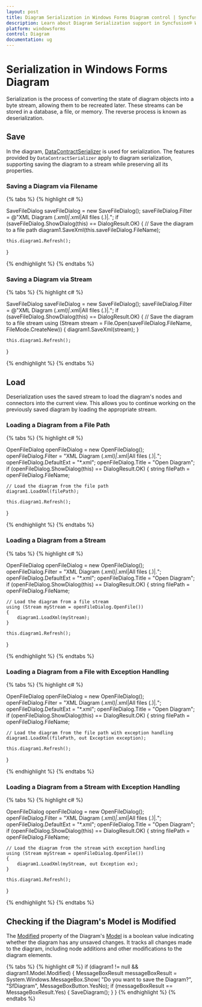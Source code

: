 ```yaml
---
layout: post
title: Diagram Serialization in Windows Forms Diagram control | Syncfusion®
description: Learn about Diagram Serialization support in Syncfusion® Windows Forms Diagram control and more details.
platform: windowsforms
control: Diagram
documentation: ug
---
```


# Serialization in Windows Forms Diagram

Serialization is the process of converting the state of diagram objects into a byte stream, allowing them to be recreated later. These streams can be stored in a database, a file, or memory. The reverse process is known as deserialization.

## Save

In the diagram, [DataContractSerializer](https://learn.microsoft.com/en-us/dotnet/api/system.runtime.serialization.datacontractserializer?view=net-8.0) is used for serialization. The features provided by `DataContractSerializer` apply to diagram serialization, supporting saving the diagram to a stream while preserving all its properties.

### Saving a Diagram via Filename

{% tabs %}
{% highlight c# %}

SaveFileDialog saveFileDialog = new SaveFileDialog();
saveFileDialog.Filter = @"XML Diagram (*.xml)|*.xml|All files (*.*)|*.*";
if (saveFileDialog.ShowDialog(this) == DialogResult.OK)
{
    // Save the diagram to a file path
    diagram1.SaveXml(this.saveFileDialog.FileName);

    this.diagram1.Refresh();
}

{% endhighlight %}
{% endtabs %}

### Saving a Diagram via Stream

{% tabs %}
{% highlight c# %}

SaveFileDialog saveFileDialog = new SaveFileDialog();
saveFileDialog.Filter = @"XML Diagram (*.xml)|*.xml|All files (*.*)|*.*";
if (saveFileDialog.ShowDialog(this) == DialogResult.OK)
{
    // Save the diagram to a file stream
    using (Stream stream = File.Open(saveFileDialog.FileName, FileMode.CreateNew))
    {
        diagram1.SaveXml(stream);
    }

    this.diagram1.Refresh();
}

{% endhighlight %}
{% endtabs %}

## Load

Deserialization uses the saved stream to load the diagram's nodes and connectors into the current view. This allows you to continue working on the previously saved diagram by loading the appropriate stream.

### Loading a Diagram from a File Path

{% tabs %}
{% highlight c# %}

OpenFileDialog openFileDialog = new OpenFileDialog();
openFileDialog.Filter = "XML Diagram (*.xml)|*.xml|All files (*.*)|*.*";
openFileDialog.DefaultExt = "*.xml";
openFileDialog.Title = "Open Diagram";
if (openFileDialog.ShowDialog(this) == DialogResult.OK)
{
    string filePath = openFileDialog.FileName;

    // Load the diagram from the file path
    diagram1.LoadXml(filePath);

    this.diagram1.Refresh();
}

{% endhighlight %}
{% endtabs %}

### Loading a Diagram from a Stream

{% tabs %}
{% highlight c# %}

OpenFileDialog openFileDialog = new OpenFileDialog();
openFileDialog.Filter = "XML Diagram (*.xml)|*.xml|All files (*.*)|*.*";
openFileDialog.DefaultExt = "*.xml";
openFileDialog.Title = "Open Diagram";
if (openFileDialog.ShowDialog(this) == DialogResult.OK)
{
    string filePath = openFileDialog.FileName;

    // Load the diagram from a file stream
    using (Stream myStream = openFileDialog.OpenFile())
    {
        diagram1.LoadXml(myStream);
    }

    this.diagram1.Refresh();
}

{% endhighlight %}
{% endtabs %}

### Loading a Diagram from a File with Exception Handling

{% tabs %}
{% highlight c# %}

OpenFileDialog openFileDialog = new OpenFileDialog();
openFileDialog.Filter = "XML Diagram (*.xml)|*.xml|All files (*.*)|*.*";
openFileDialog.DefaultExt = "*.xml";
openFileDialog.Title = "Open Diagram";
if (openFileDialog.ShowDialog(this) == DialogResult.OK)
{
    string filePath = openFileDialog.FileName;

    // Load the diagram from the file path with exception handling
    diagram1.LoadXml(filePath, out Exception exception);

    this.diagram1.Refresh();
}

{% endhighlight %}
{% endtabs %}

### Loading a Diagram from a Stream with Exception Handling

{% tabs %}
{% highlight c# %}

OpenFileDialog openFileDialog = new OpenFileDialog();
openFileDialog.Filter = "XML Diagram (*.xml)|*.xml|All files (*.*)|*.*";
openFileDialog.DefaultExt = "*.xml";
openFileDialog.Title = "Open Diagram";
if (openFileDialog.ShowDialog(this) == DialogResult.OK)
{
    string filePath = openFileDialog.FileName;

    // Load the diagram from the stream with exception handling
    using (Stream myStream = openFileDialog.OpenFile())
    {
        diagram1.LoadXml(myStream, out Exception ex);
    }

    this.diagram1.Refresh();
}

{% endhighlight %}
{% endtabs %}

## Checking if the Diagram's Model is Modified

The [Modified](https://help.syncfusion.com/cr/windowsforms/Syncfusion.Windows.Forms.Diagram.Model.html#Syncfusion_Windows_Forms_Diagram_Model_Modified) property of the Diagram's [Model](https://help.syncfusion.com/cr/windowsforms/Syncfusion.Windows.Forms.Diagram.Model.html) is a boolean value indicating whether the diagram has any unsaved changes. It tracks all changes made to the diagram, including node additions and other modifications to the diagram elements.

{% tabs %}
{% highlight c# %}
if (diagram1 != null && diagram1.Model.Modified)
{
    MessageBoxResult messageBoxResult = System.Windows.MessageBox.Show(
                        "Do you want to save the Diagram?",
                        "SfDiagram",
                        MessageBoxButton.YesNo);
    if (messageBoxResult == MessageBoxResult.Yes)
    {
        SaveDiagram();
    }
}
{% endhighlight %}
{% endtabs %}
